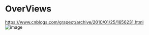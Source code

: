 # OverViews
 https://www.cnblogs.com/grapeot/archive/2010/01/25/1656231.html
![image](https://user-images.githubusercontent.com/107925483/227906085-de0f577f-b900-402a-b871-e63b9d286fae.png)

